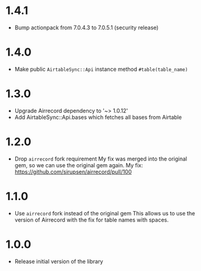 # 1.4.1

- Bump actionpack from 7.0.4.3 to 7.0.5.1 (security release)

# 1.4.0

- Make public `AirtableSync::Api` instance method `#table(table_name)`

# 1.3.0

- Upgrade Airrecord dependency to '~> 1.0.12'
- Add AirtableSync::Api.bases which fetches all bases from Airtable

# 1.2.0

- Drop `airrecord` fork requirement
  My fix was merged into the original gem, so we can use the original gem again.
  My fix: https://github.com/sirupsen/airrecord/pull/100

# 1.1.0

- Use `airrecord` fork instead of the original gem
  This allows us to use the version of Airrecord with the fix for table names with spaces.

# 1.0.0

- Release initial version of the library

